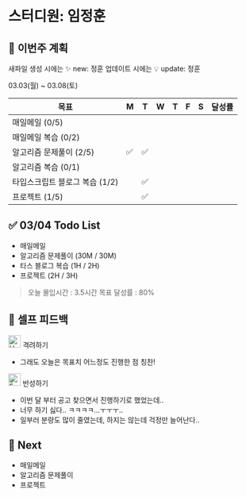 # 스터디원: 임정훈

## 🚀 이번주 계획

새파일 생성 시에는 :sparkles: new: 정훈
업데이트 시에는 :bulb: update: 정훈

03.03(월) ~ 03.08(토)

| 목표                           | M   | T   | W   | T   | F   | S   | 달성률 |
| ------------------------------ | --- | --- | --- | --- | --- | --- | ------ |
| 매일메일 (0/5)                 |     |     |     |     |     |     |        |
| 매일메일 복습 (0/2)            |     |     |     |     |     |     |        |
| 알고리즘 문제풀이 (2/5)        | ✅  | ✅  |     |     |     |     |        |
| 알고리즘 복습 (0/1)            |     |     |     |     |     |     |        |
| 타입스크립트 블로그 복습 (1/2) |     | ✅  |     |     |     |     |        |
| 프로젝트 (1/5)                 |     | ✅  |     |     |     |     |        |

## ✅ 03/04 Todo List

- 매일메일
- 알고리즘 문제풀이 (30M / 30M)
- 타스 블로그 복습 (1H / 2H)
- 프로젝트 (2H / 3H)

> 오늘 몰입시간 : 3.5시간
> 목표 달성률 : 80%

## 🎉 셀프 피드백

<img src="https://raw.githubusercontent.com/Tarikul-Islam-Anik/Animated-Fluent-Emojis/master/Emojis/Smilies/Hugging%20Face.png" alt="Hugging Face" width="25" height="25"> 격려하기</img>

- 그래도 오늘은 목표치 어느정도 진행한 점 칭찬!

<img src="https://raw.githubusercontent.com/Tarikul-Islam-Anik/Animated-Fluent-Emojis/master/Emojis/Smilies/Face%20with%20Monocle.png" alt="Face with Monocle" width="25" height="25"> 반성하기</img>

- 이번 달 부터 공고 찾으면서 진행하기로 했었는데..
- 너무 하기 싫다.. ㅋㅋㅋㅋ...ㅜㅜㅜ..
- 일부러 분량도 많이 줄였는데, 하지는 않는데 걱정만 늘어난다..

## 🌱 Next

- 매일메일
- 알고리즘 문제풀이
- 프로젝트
